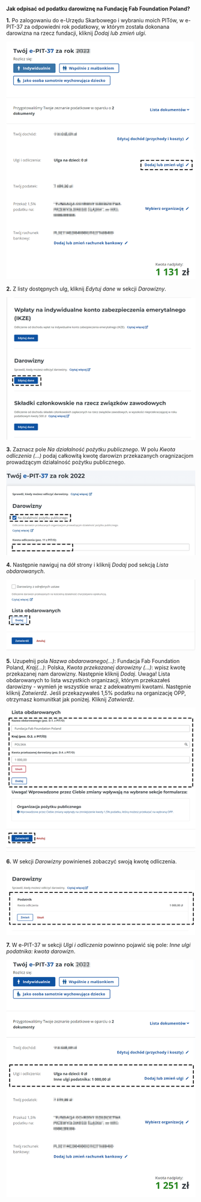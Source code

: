 

**Jak odpisać od podatku darowiznę na Fundację Fab Foundation Poland?**


**1.** Po zalogowaniu do e-Urzędu Skarbowego i wybraniu moich PITów, w e-PIT-37 za odpowiedni rok podatkowy, w którym została dokonana darowizna na rzecz fundacji, kliknij *Dodaj lub zmień ulgi*.


![](../assets/donate/1.png)


**2.** Z listy dostępnych ulg, kliknij *Edytuj dane* w sekcji *Darowizny*.


![](../assets/donate/2.png)


**3.** Zaznacz pole *Na działalność pożytku publicznego*. W polu *Kwota odliczenia (...)* podaj całkowitą kwotę darowizn przekazanych oragnizacjom prowadzącym działalność pożytku publicznego.


![](../assets/donate/3.png)


**4.** Następnie nawiguj na dół strony i kliknij *Dodaj* pod sekcją *Lista obdarowanych*.


![](../assets/donate/4.png)


**5.** Uzupełnij pola *Nazwa obdarowanego(...)*: Fundacja Fab Foundation Poland, *Kraj(...)*: Polska, *Kwota przekazanej darowizny (...)*: wpisz kwotę przekazanej nam darowizny. Następnie kliknij *Dodaj*. Uwaga! Lista obdarowanych to lista wszystkich organizacji, którym przekazałeś darowizny - wymień je wszystkie wraz z adekwatnymi kwotami.  Następnie kliknij *Zatwierdź*. Jeśli przekazywałeś 1,5% podatku na organizację OPP, otrzymasz komunitkat jak poniżej. Kliknij *Zatwierdź*.

![](../assets/donate/5.png)

**6.** W sekcji *Darowizny* powinieneś zobaczyć swoją kwotę odliczenia.

![](../assets/donate/6.png)

**7.** W e-PIT-37 w sekcji *Ulgi i odliczenia* powinno pojawić się pole: *Inne ulgi podatnika: kwota darowizn*.

![](../assets/donate/7.png)
